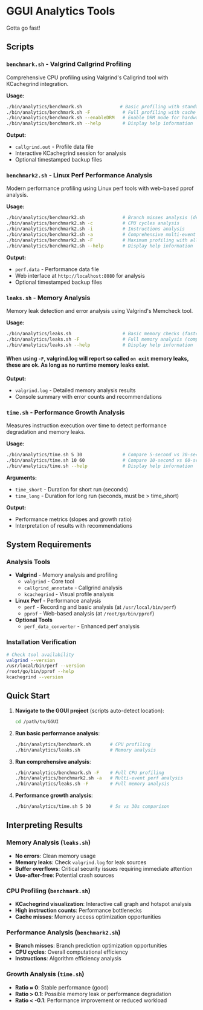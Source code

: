 # GGUI Analytics Tools

Gotta go fast!

## Scripts

### `benchmark.sh` - Valgrind Callgrind Profiling
Comprehensive CPU profiling using Valgrind's Callgrind tool with KCachegrind integration.

**Usage:**
```bash
./bin/analytics/benchmark.sh              # Basic profiling with standard settings
./bin/analytics/benchmark.sh -F            # Full profiling with cache simulation
./bin/analytics/benchmark.sh --enableDRM   # Enable DRM mode for hardware acceleration
./bin/analytics/benchmark.sh --help        # Display help information
```

**Output:**
- `callgrind.out` - Profile data file
- Interactive KCachegrind session for analysis
- Optional timestamped backup files

### `benchmark2.sh` - Linux Perf Performance Analysis
Modern performance profiling using Linux perf tools with web-based pprof analysis.

**Usage:**
```bash
./bin/analytics/benchmark2.sh              # Branch misses analysis (default)
./bin/analytics/benchmark2.sh -c           # CPU cycles analysis
./bin/analytics/benchmark2.sh -i           # Instructions analysis
./bin/analytics/benchmark2.sh -a           # Comprehensive multi-event analysis
./bin/analytics/benchmark2.sh -F           # Maximum profiling with all events
./bin/analytics/benchmark2.sh --help       # Display help information
```

**Output:**
- `perf.data` - Performance data file
- Web interface at `http://localhost:8080` for analysis
- Optional timestamped backup files

### `leaks.sh` - Memory Analysis
Memory leak detection and error analysis using Valgrind's Memcheck tool.

**Usage:**
```bash
./bin/analytics/leaks.sh                   # Basic memory checks (faster)
./bin/analytics/leaks.sh -F                # Full memory analysis (comprehensive)
./bin/analytics/leaks.sh --help            # Display help information
```

#### When using `-F`, valgrind.log will report so called `on exit` memory leaks, these are ok. As long as no runtime memory leaks exist. 

**Output:**
- `valgrind.log` - Detailed memory analysis results
- Console summary with error counts and recommendations

### `time.sh` - Performance Growth Analysis
Measures instruction execution over time to detect performance degradation and memory leaks.

**Usage:**
```bash
./bin/analytics/time.sh 5 30               # Compare 5-second vs 30-second runs
./bin/analytics/time.sh 10 60              # Compare 10-second vs 60-second runs
./bin/analytics/time.sh --help             # Display help information
```

**Arguments:**
- `time_short` - Duration for short run (seconds)
- `time_long` - Duration for long run (seconds, must be > time_short)

**Output:**
- Performance metrics (slopes and growth ratio)
- Interpretation of results with recommendations

## System Requirements

### Analysis Tools
- **Valgrind** - Memory analysis and profiling
  - `valgrind` - Core tool
  - `callgrind_annotate` - Callgrind analysis
  - `kcachegrind` - Visual profile analysis
- **Linux Perf** - Performance analysis
  - `perf` - Recording and basic analysis (at `/usr/local/bin/perf`)
  - `pprof` - Web-based analysis (at `/root/go/bin/pprof`)
- **Optional Tools**
  - `perf_data_converter` - Enhanced perf analysis

### Installation Verification
```bash
# Check tool availability
valgrind --version
/usr/local/bin/perf --version
/root/go/bin/pprof --help
kcachegrind --version
```

## Quick Start

1. **Navigate to the GGUI project** (scripts auto-detect location):
   ```bash
   cd /path/to/GGUI
   ```

2. **Run basic performance analysis**:
   ```bash
   ./bin/analytics/benchmark.sh       # CPU profiling
   ./bin/analytics/leaks.sh           # Memory analysis
   ```

3. **Run comprehensive analysis**:
   ```bash
   ./bin/analytics/benchmark.sh -F    # Full CPU profiling
   ./bin/analytics/benchmark2.sh -a   # Multi-event perf analysis
   ./bin/analytics/leaks.sh -F        # Full memory analysis
   ```

4. **Performance growth analysis**:
   ```bash
   ./bin/analytics/time.sh 5 30       # 5s vs 30s comparison
   ```

## Interpreting Results

### Memory Analysis (`leaks.sh`)
- **No errors**: Clean memory usage
- **Memory leaks**: Check `valgrind.log` for leak sources
- **Buffer overflows**: Critical security issues requiring immediate attention
- **Use-after-free**: Potential crash sources

### CPU Profiling (`benchmark.sh`)
- **KCachegrind visualization**: Interactive call graph and hotspot analysis
- **High instruction counts**: Performance bottlenecks
- **Cache misses**: Memory access optimization opportunities

### Performance Analysis (`benchmark2.sh`)
- **Branch misses**: Branch prediction optimization opportunities
- **CPU cycles**: Overall computational efficiency
- **Instructions**: Algorithm efficiency analysis

### Growth Analysis (`time.sh`)
- **Ratio ≈ 0**: Stable performance (good)
- **Ratio > 0.1**: Possible memory leak or performance degradation
- **Ratio < -0.1**: Performance improvement or reduced workload
